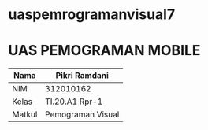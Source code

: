 # uaspemrogramanvisual7

# UAS PEMOGRAMAN MOBILE
| Nama    | Pikri Ramdani       |
| ------  | -------------       |
| NIM     | 312010162           |
| Kelas   | TI.20.A1 Rpr-1      |
| Matkul  | Pemograman Visual   |